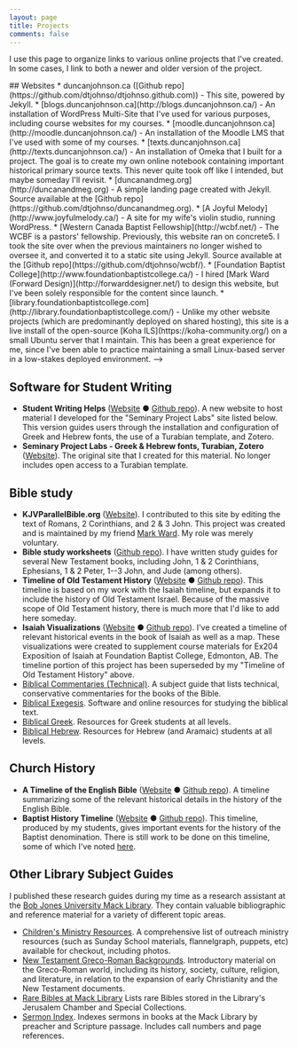 ```yaml
---
layout: page
title: Projects
comments: false
---
```


I use this page to organize links to various online projects that I've created. In some cases, I link to both a newer and older version of the project.

<!-->
## Websites

* duncanjohnson.ca ([Github repo](https://github.com/dtjohnso/dtjohnso.github.com)) - This site, powered by Jekyll.
* [blogs.duncanjohnson.ca](http://blogs.duncanjohnson.ca/) - An installation of WordPress Multi-Site that I've used for various purposes, including course websites for my courses.
* [moodle.duncanjohnson.ca](http://moodle.duncanjohnson.ca/) - An installation of the Moodle LMS that I've used with some of my courses.
* [texts.duncanjohnson.ca](http://texts.duncanjohnson.ca/) - An installation of Omeka that I built for a project. The goal is to create my own online notebook containing important historical primary source texts. This never quite took off like I intended, but maybe someday I'll revisit.
* [duncanandmeg.org](http://duncanandmeg.org) - A simple landing page created with Jekyll. Source available at the [Github repo](https://github.com/dtjohnso/duncanandmeg.org).
* [A Joyful Melody](http://www.joyfulmelody.ca/) - A site for my wife's violin studio, running WordPress.
* [Western Canada Baptist Fellowship](http://wcbf.net/) - The WCBF is a pastors' fellowship. Previously, this website ran on concrete5. I took the site over when the previous maintainers no longer wished to oversee it, and converted it to a static site using Jekyll. Source available at the [Github repo](https://github.com/dtjohnso/wcbf/).
* [Foundation Baptist College](http://www.foundationbaptistcollege.ca/) - I hired [Mark Ward (Forward Design)](http://forwarddesigner.net/) to design this website, but I've been solely responsible for the content since launch.
* [library.foundationbaptistcollege.com](http://library.foundationbaptistcollege.com/) - Unlike my other website projects (which are predominantly deployed on shared hosting), this site is a live install of the open-source [Koha ILS](https://koha-community.org/) on a small Ubuntu server that I maintain. This has been a great experience for me, since I've been able to practice maintaining a small Linux-based server in a low-stakes deployed environment.
-->

## Software for Student Writing

* **Student Writing Helps** ([Website](/Student-Writing-Helps/) ● [Github repo](https://github.com/dtjohnso/Student-Writing-Helps)). A new website to host material I developed for the "Seminary Project Labs" site listed below. This version guides users through the installation and configuration of Greek and Hebrew fonts, the use of a Turabian template, and Zotero. 
* **Seminary Project Labs - Greek & Hebrew fonts, Turabian, Zotero** ([Website](http://libguides.bju.edu/seminary)). The original site that I created for this material. No longer includes open access to a Turabian template.

## Bible study

* **KJVParallelBible.org** ([Website](https://kjvparallelbible.org/)). I contributed to this site by editing the text of <span>Romans, 2 Corinthians, and 2 & 3 John.</span> This project was created and is maintained by my friend [Mark Ward](https://byfaithweunderstand.com/). My role was merely voluntary. 
* **Bible study worksheets** ([Github repo](https://github.com/dtjohnso/bible-study-worksheets)). I have written study guides for several New Testament books, including <span>John, 1 & 2 Corinthians, Ephesians, 1 & 2 Peter, 1--3 John, and Jude</span> (among others).
* **Timeline of Old Testament History** ([Website](/OT-Timeline/) ● [Github repo](https://github.com/dtjohnso/OT-Timeline)). This timeline is based on my work with the Isaiah timeline, but expands it to include the history of Old Testament Israel. Because of the massive scope of Old Testament history, there is much more that I'd like to add here someday.
* **Isaiah Visualizations** ([Website](/Isaiah-Visualizations/) ● [Github repo](https://github.com/dtjohnso/Isaiah-Visualizations)). I've created a timeline of relevant historical events in the book of Isaiah as well as a map. These visualizations were created to supplement course materials for <span>Ex204</span> Exposition of Isaiah at Foundation Baptist College, Edmonton, AB. The timeline portion of this project has been superseded by my "Timeline of Old Testament History" above.
* [Biblical Commentaries (Technical)](http://libguides.bju.edu/commentaries). A subject guide that lists technical, conservative commentaries for the books of the Bible.
* [Biblical Exegesis](http://libguides.bju.edu/bible). Software and online resources for studying the biblical text.
* [Biblical Greek](http://libguides.bju.edu/greek). Resources for Greek students at all levels.
* [Biblical Hebrew](http://libguides.bju.edu/hebrew). Resources for Hebrew (and Aramaic) students at all levels.

## Church History

* **A Timeline of the English Bible** ([Website](/English-Bible/) ● [Github repo](https://github.com/dtjohnso/English-Bible)). A timeline summarizing some of the relevant historical details in the history of the English Bible.
* **Baptist History Timeline** ([Website](/Baptist-History/) ● [Github repo](https://github.com/dtjohnso/Baptist-History)). This timeline, produced by my students, gives important events for the history of the Baptist denomination. There is still work to be done on this timeline, some of which I've noted [here](/blog/2013/12/06/student-work-showcase-baptist-history-timeline/).

## Other Library Subject Guides

I published these research guides during my time as a research assistant at the [Bob Jones University Mack Library](http://library.bju.edu/). They contain valuable bibliographic and reference material for a variety of different topic areas.

* [Children's Ministry Resources](http://libguides.bju.edu/extension). A comprehensive list of outreach ministry resources (such as Sunday School materials, flannelgraph, puppets, etc) available for checkout, including photos.
* [New Testament Greco-Roman Backgrounds](http://libguides.bju.edu/nt-backgrounds). Introductory material on the Greco-Roman world, including its history, society, culture, religion, and literature, in relation to the expansion of early Christianity and the New Testament documents.
* [Rare Bibles at Mack Library](http://libguides.bju.edu/rare-bibles) Lists rare Bibles stored in the Library's Jerusalem Chamber and Special Collections.
* [Sermon Index](http://libguides.bju.edu/sermons). Indexes sermons in books at the Mack Library by preacher and Scripture passage. Includes call numbers and page references.